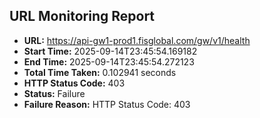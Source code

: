 ## URL Monitoring Report

- **URL:** https://api-gw1-prod1.fisglobal.com/gw/v1/health
- **Start Time:** 2025-09-14T23:45:54.169182
- **End Time:** 2025-09-14T23:45:54.272123
- **Total Time Taken:** 0.102941 seconds
- **HTTP Status Code:** 403
- **Status:** Failure
- **Failure Reason:** HTTP Status Code: 403
